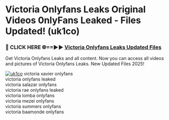 # Victoria Onlyfans Leaks Original Videos 0nlyFans Leaked - Files Updated! (uk1co)

<h3>🔴 CLICK HERE 🌐==►► <a href="https://tinyurl.com/x26r9saj" rel="nofollow">Victoria Onlyfans Leaks Updated Files</a></h3>

Get Victoria Onlyfans Leaks and all content. Now you can access all videos and pictures of Victoria Onlyfans Leaks. New Updated Files 2025!

[![uk1co](https://i.imgur.com/LkgZPqh.gif)](https://tinyurl.com/x26r9saj)
victoria xavier onlyfans<br>
victoria onlyfans leaked<br>
victoria salazar onlyfans<br>
victoria rae onlyfans leaked<br>
victoria lomba onlyfans<br>
victoria mezei onlyfans<br>
victoria summers onlyfans<br>
victoria baamonde onlyfans